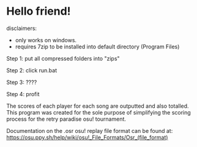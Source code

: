 # Hello friend!

disclaimers:
- only works on windows.
- requires 7zip to be installed into default directory (Program Files)

Step 1: put all compressed folders into "zips"

Step 2: click run.bat

Step 3: ????

Step 4: profit

The scores of each player for each song are outputted and also totalled. This program was created for the sole purpose of simplifying the scoring process for the retry paradise osu! tournament.

Documentation on the .osr osu! replay file format can be found at:
https://osu.ppy.sh/help/wiki/osu!_File_Formats/Osr_(file_format)

